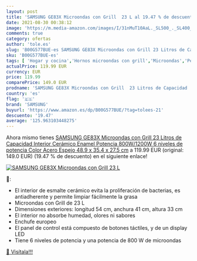 ```yaml
---
layout: post
title: 'SAMSUNG GE83X Microondas con Grill  23 L al 19.47 % de descuento'
date: 2021-08-30 00:38:12
image: 'https://m.media-amazon.com/images/I/31nMuT10AaL._SL500_._SL400_.jpg'
comments: true
category: ofertas
author: 'tole.es'
slug: 'B00G577BUE-es SAMSUNG GE83X Microondas con Grill 23 Litros de Capacidad...'
sku: 'B00G577BUE-es'
tags: [ 'Hogar y cocina','Hornos microondas con grill','Microondas','Pequeño electrodoméstico','samsung', ]
actualPrice: 119.99 EUR
currency: EUR
price: 119.99
comparePrice: 149.0 EUR
prodname: 'SAMSUNG GE83X Microondas con Grill  23 Litros de Capacidad  Interior Cerámico Enamel  Potencia 800W/1200W  6 niveles de potencia  Color Acero Espejo  48.9 x 35.4 x 27.5 cm'
country: 'es'
flag: '🇪🇸'
brand: 'SAMSUNG'
buyurl: 'https://www.amazon.es/dp/B00G577BUE/?tag=tolees-21'
descuento: '19.47'
average: '125.963103448275'
---
```


Ahora mismo tienes [SAMSUNG GE83X Microondas con Grill  23 Litros de Capacidad  Interior Cerámico Enamel  Potencia 800W/1200W  6 niveles de potencia  Color Acero Espejo  48.9 x 35.4 x 27.5 cm](https://www.amazon.es/dp/B00G577BUE/?tag=tolees-21) a 119.99 EUR (original: 149.0 EUR) (19.47 %  de descuento) en el siguiente enlace!

[![SAMSUNG GE83X Microondas con Grill  23 L](https://m.media-amazon.com/images/I/31nMuT10AaL._SL500_._SL400_.jpg)](https://www.amazon.es/dp/B00G577BUE/?tag=tolees-21)

🔎:

- El interior de esmalte cerámico evita la proliferación de bacterias, es antiadherente y permite limpiar fácilmente la grasa
- Microondas con Grill de 23 L
- Dimensiones exteriores: longitud 54 cm, anchura 41 cm, altura 33 cm
- El interior no absorbe humedad, olores ni sabores
- Enchufe europeo
- El panel de control está compuesto de botones táctiles, y de un display LED
- Tiene 6 niveles de potencia y una potencia de 800 W de microondas

[🛒 Visítala!!!](https://www.amazon.es/dp/B00G577BUE/?tag=tolees-21)
